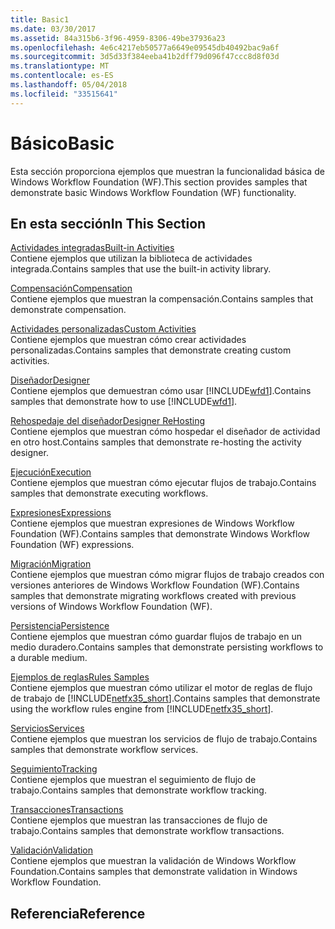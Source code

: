 ```yaml
---
title: Basic1
ms.date: 03/30/2017
ms.assetid: 84a315b6-3f96-4959-8306-49be37936a23
ms.openlocfilehash: 4e6c4217eb50577a6649e09545db40492bac9a6f
ms.sourcegitcommit: 3d5d33f384eeba41b2dff79d096f47ccc8d8f03d
ms.translationtype: MT
ms.contentlocale: es-ES
ms.lasthandoff: 05/04/2018
ms.locfileid: "33515641"
---
```

# <a name="basic"></a><span data-ttu-id="12f07-102">Básico</span><span class="sxs-lookup"><span data-stu-id="12f07-102">Basic</span></span>
<span data-ttu-id="12f07-103">Esta sección proporciona ejemplos que muestran la funcionalidad básica de Windows Workflow Foundation (WF).</span><span class="sxs-lookup"><span data-stu-id="12f07-103">This section provides samples that demonstrate basic Windows Workflow Foundation (WF) functionality.</span></span>  
  
## <a name="in-this-section"></a><span data-ttu-id="12f07-104">En esta sección</span><span class="sxs-lookup"><span data-stu-id="12f07-104">In This Section</span></span>  
 [<span data-ttu-id="12f07-105">Actividades integradas</span><span class="sxs-lookup"><span data-stu-id="12f07-105">Built-in Activities</span></span>](../../../../docs/framework/windows-workflow-foundation/samples/built-in-activities.md)  
 <span data-ttu-id="12f07-106">Contiene ejemplos que utilizan la biblioteca de actividades integrada.</span><span class="sxs-lookup"><span data-stu-id="12f07-106">Contains samples that use the built-in activity library.</span></span>  
  
 [<span data-ttu-id="12f07-107">Compensación</span><span class="sxs-lookup"><span data-stu-id="12f07-107">Compensation</span></span>](../../../../docs/framework/windows-workflow-foundation/samples/compensation-samples.md)  
 <span data-ttu-id="12f07-108">Contiene ejemplos que muestran la compensación.</span><span class="sxs-lookup"><span data-stu-id="12f07-108">Contains samples that demonstrate compensation.</span></span>  
  
 [<span data-ttu-id="12f07-109">Actividades personalizadas</span><span class="sxs-lookup"><span data-stu-id="12f07-109">Custom Activities</span></span>](../../../../docs/framework/windows-workflow-foundation/samples/custom-activities.md)  
 <span data-ttu-id="12f07-110">Contiene ejemplos que muestran cómo crear actividades personalizadas.</span><span class="sxs-lookup"><span data-stu-id="12f07-110">Contains samples that demonstrate creating custom activities.</span></span>  
  
 [<span data-ttu-id="12f07-111">Diseñador</span><span class="sxs-lookup"><span data-stu-id="12f07-111">Designer</span></span>](../../../../docs/framework/windows-workflow-foundation/samples/designer.md)  
 <span data-ttu-id="12f07-112">Contiene ejemplos que demuestran cómo usar [!INCLUDE[wfd1](../../../../includes/wfd1-md.md)].</span><span class="sxs-lookup"><span data-stu-id="12f07-112">Contains samples that demonstrate how to use [!INCLUDE[wfd1](../../../../includes/wfd1-md.md)].</span></span>  
  
 [<span data-ttu-id="12f07-113">Rehospedaje del diseñador</span><span class="sxs-lookup"><span data-stu-id="12f07-113">Designer ReHosting</span></span>](../../../../docs/framework/windows-workflow-foundation/samples/designer-rehosting.md)  
 <span data-ttu-id="12f07-114">Contiene ejemplos que muestran cómo hospedar el diseñador de actividad en otro host.</span><span class="sxs-lookup"><span data-stu-id="12f07-114">Contains samples that demonstrate re-hosting the activity designer.</span></span>  
  
 [<span data-ttu-id="12f07-115">Ejecución</span><span class="sxs-lookup"><span data-stu-id="12f07-115">Execution</span></span>](../../../../docs/framework/windows-workflow-foundation/samples/execution.md)  
 <span data-ttu-id="12f07-116">Contiene ejemplos que muestran cómo ejecutar flujos de trabajo.</span><span class="sxs-lookup"><span data-stu-id="12f07-116">Contains samples that demonstrate executing workflows.</span></span>  
  
 [<span data-ttu-id="12f07-117">Expresiones</span><span class="sxs-lookup"><span data-stu-id="12f07-117">Expressions</span></span>](../../../../docs/framework/windows-workflow-foundation/samples/expressions.md)  
 <span data-ttu-id="12f07-118">Contiene ejemplos que muestran expresiones de Windows Workflow Foundation (WF).</span><span class="sxs-lookup"><span data-stu-id="12f07-118">Contains samples that demonstrate Windows Workflow Foundation (WF) expressions.</span></span>  
  
 [<span data-ttu-id="12f07-119">Migración</span><span class="sxs-lookup"><span data-stu-id="12f07-119">Migration</span></span>](../../../../docs/framework/windows-workflow-foundation/samples/migration.md)  
 <span data-ttu-id="12f07-120">Contiene ejemplos que muestran cómo migrar flujos de trabajo creados con versiones anteriores de Windows Workflow Foundation (WF).</span><span class="sxs-lookup"><span data-stu-id="12f07-120">Contains samples that demonstrate migrating workflows created with previous versions of Windows Workflow Foundation (WF).</span></span>  
  
 [<span data-ttu-id="12f07-121">Persistencia</span><span class="sxs-lookup"><span data-stu-id="12f07-121">Persistence</span></span>](../../../../docs/framework/windows-workflow-foundation/samples/persistence.md)  
 <span data-ttu-id="12f07-122">Contiene ejemplos que muestran cómo guardar flujos de trabajo en un medio duradero.</span><span class="sxs-lookup"><span data-stu-id="12f07-122">Contains samples that demonstrate persisting workflows to a durable medium.</span></span>  
  
 [<span data-ttu-id="12f07-123">Ejemplos de reglas</span><span class="sxs-lookup"><span data-stu-id="12f07-123">Rules Samples</span></span>](../../../../docs/framework/windows-workflow-foundation/samples/rules-samples.md)  
 <span data-ttu-id="12f07-124">Contiene ejemplos que muestran cómo utilizar el motor de reglas de flujo de trabajo de [!INCLUDE[netfx35_short](../../../../includes/netfx35-short-md.md)].</span><span class="sxs-lookup"><span data-stu-id="12f07-124">Contains samples that demonstrate using the workflow rules engine from [!INCLUDE[netfx35_short](../../../../includes/netfx35-short-md.md)].</span></span>  
  
 [<span data-ttu-id="12f07-125">Servicios</span><span class="sxs-lookup"><span data-stu-id="12f07-125">Services</span></span>](../../../../docs/framework/windows-workflow-foundation/samples/services.md)  
 <span data-ttu-id="12f07-126">Contiene ejemplos que muestran los servicios de flujo de trabajo.</span><span class="sxs-lookup"><span data-stu-id="12f07-126">Contains samples that demonstrate workflow services.</span></span>  
  
 [<span data-ttu-id="12f07-127">Seguimiento</span><span class="sxs-lookup"><span data-stu-id="12f07-127">Tracking</span></span>](../../../../docs/framework/windows-workflow-foundation/samples/tracking.md)  
 <span data-ttu-id="12f07-128">Contiene ejemplos que muestran el seguimiento de flujo de trabajo.</span><span class="sxs-lookup"><span data-stu-id="12f07-128">Contains samples that demonstrate workflow tracking.</span></span>  
  
 [<span data-ttu-id="12f07-129">Transacciones</span><span class="sxs-lookup"><span data-stu-id="12f07-129">Transactions</span></span>](../../../../docs/framework/windows-workflow-foundation/samples/transactions.md)  
 <span data-ttu-id="12f07-130">Contiene ejemplos que muestran las transacciones de flujo de trabajo.</span><span class="sxs-lookup"><span data-stu-id="12f07-130">Contains samples that demonstrate workflow transactions.</span></span>  
  
 [<span data-ttu-id="12f07-131">Validación</span><span class="sxs-lookup"><span data-stu-id="12f07-131">Validation</span></span>](../../../../docs/framework/windows-workflow-foundation/samples/validation.md)  
 <span data-ttu-id="12f07-132">Contiene ejemplos que muestran la validación de Windows Workflow Foundation.</span><span class="sxs-lookup"><span data-stu-id="12f07-132">Contains samples that demonstrate validation in Windows Workflow Foundation.</span></span>  
  
## <a name="reference"></a><span data-ttu-id="12f07-133">Referencia</span><span class="sxs-lookup"><span data-stu-id="12f07-133">Reference</span></span>
